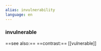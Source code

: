 ```yaml
---
alias: invulnerability
language: en
---
```

### invulnerable
==see also:== 
==contrast:== [[vulnerable]]

